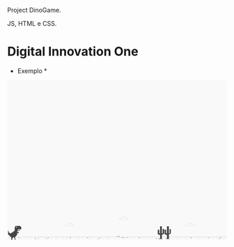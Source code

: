 Project DinoGame.

JS, HTML e CSS.


# Digital Innovation One



* Exemplo *
<div>
  <img src="https://github.com/rennangalvao/GameDino/blob/main/asset/img/example.png" />
</div>

